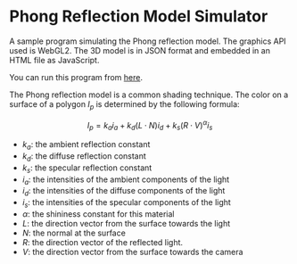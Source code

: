 # Phong Reflection Model Simulator

A sample program simulating the Phong reflection model.
The graphics API used is WebGL2.
The 3D model is in JSON format and embedded in an HTML file as JavaScript.

You can run this program from [here](https://Tengu712.github.io/Sample-Phong-Reflection).

The Phong reflection model is a common shading technique.
The color on a surface of a polygon $I_p$ is determined by the following formula:

$$ I_p = k_ai_a + k_d (L \cdot N) i_d + k_s (R \cdot V)^\alpha i_s $$

- $k_a$: the ambient reflection constant
- $k_d$: the diffuse reflection constant
- $k_s$: the specular reflection constant
- $i_a$: the intensities of the ambient components of the light
- $i_d$: the intensities of the diffuse components of the light
- $i_s$: the intensities of the specular components of the light
- $\alpha$: the shininess constant for this material
- $L$: the direction vector from the surface towards the light
- $N$: the normal at the surface
- $R$: the direction vector of the reflected light.
- $V$: the direction vector from the surface towards the camera
